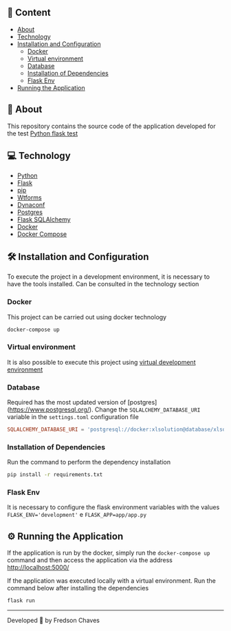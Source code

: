 ## 📌 Content

- [About](#-about)
- [Technology](#-technology)
- [Installation and Configuration](#installation-and-configuration)
   - [Docker](#docker)
   - [Virtual environment](#virtual-environment)
   - [Database](#database)
   - [Installation of Dependencies](#installation-of-dependencies)
   - [Flask Env](#flask-env)
- [Running the Application](#gear-running-the-application)

## 🚀 About

This repository contains the source code of the application developed for the test [Python flask test](https://github.com/xl-solutions/hiring/blob/master/python/README.md)


## 💻 Technology

- [Python](https://www.python.org/)
- [Flask](https://flask.palletsprojects.com/en/1.1.x/)
- [pip](https://pypi.org/project/pip/)
- [Wtforms](https://wtforms.readthedocs.io/en/2.3.x/)
- [Dynaconf](https://www.dynaconf.com/)
- [Postgres](https://www.postgresql.org/)
- [Flask SQLAlchemy](https://flask-sqlalchemy.palletsprojects.com/en/2.x/)
- [Docker](https://www.docker.com/)
- [Docker Compose](https://docs.docker.com/compose/)

## 🛠️ Installation and Configuration

To execute the project in a development environment, it is necessary to have the tools installed. Can be consulted in the technology section

### Docker

This project can be carried out using docker technology

```bash
docker-compose up
```

### Virtual environment

It is also possible to execute this project using [virtual development environment](https://docs.python.org/3/library/venv.html)

### Database

Required has the most updated version of [postgres] (https://www.postgresql.org/). Change the `SQLALCHEMY_DATABASE_URI` variable in the `settings.toml` configuration file

```toml
SQLALCHEMY_DATABASE_URI = 'postgresql://docker:xlsolution@database/xlsolution'
```

### Installation of Dependencies

Run the command to perform the dependency installation

```bash
pip install -r requirements.txt
```

### Flask Env

It is necessary to configure the flask environment variables with the values `FLASK_ENV='development'` e `FLASK_APP=app/app.py`


## :gear: Running the Application

If the application is run by the docker, simply run the `docker-compose up` command and then access the application via the address
[http://localhost:5000/](http://localhost:5000/)

If the application was executed locally with a virtual environment. Run the command below after installing the dependencies

```bash
flask run
```

---
Developed :blue_heart: by  Fredson Chaves